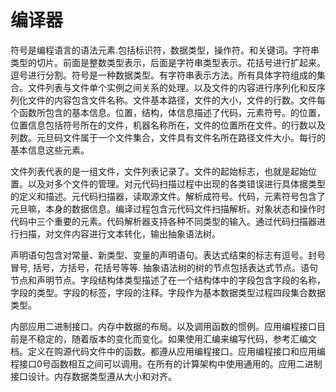 # 编译器

符号是编程语言的语法元素.包括标识符，数据类型，操作符。和关键词。字符串类型的切片。前面是整数类型表示，后面是字符串类型表示。花括号进行扩起来。逗号进行分割。符号是一种数据类型。有字符串表示方法。所有具体字符组成的集合。文件列表与文件单个实例之间关系的处理。以及文件的内容进行序列化和反序列化文件的内容包含文件名称。文件基本路径，文件的大小，文件的行数。文件每个函数所包含的基本信息。位置，结构，体信息描述了代码，元素符号。的位置，位置信息包括符号所在的文件，机器名称所在，文件的位置所在文件。的行数以及列数。元旦码文件属于一个文件集合，文件具有文件名所在路径文件大小。每行的基本信息这些元素。

文件列表代表的是一组文件，文件列表记录了。文件的起始标志，也就是起始位置。以及对多个文件的管理。对元代码扫描过程中出现的各类错误进行具体据类型的定义和描述。元代码扫描器，读取源文件。解析成符号。代码，元素符号包含了元旦嘛，本身的数据信息。编译过程包含元代码文件扫描解析。对象状态和操作时代码中三个重要的元素。代码解析器支持各种不同类型的输入。通过代码扫描器进行扫描，对文件内容进行文本转化，输出抽象语法树。

声明语句包含对常量、新类型、变量的声明语句。表达式结束的标志有逗号。封号冒号, 括号，方括号，花括号等等. 抽象语法树的树的节点包括表达式节点。语句节点和声明节点。字段结构体类型描述了在一个结构体中的字段包含字段的名称，字段的类型。字段的标签，字段的注释。字段作为基本数据类型过程四段集合数据类型。

内部应用二进制接口。内存中数据的布局。以及调用函数的惯例。应用编程接口目前是不稳定的，随着版本的变化而变化。如果使用汇编来编写代码，参考汇编文档。定义在购源代码文件中的函数。都遵从应用编程接口。应用编程接口和应用编程接口0号函数相互之间可以调用。在所有的计算架构中使用通用的。应用二进制接口设计。内存数据类型遵从大小和对齐。